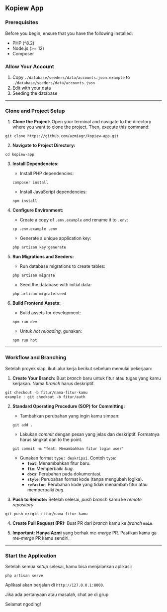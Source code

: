 ## Kopiew App

### Prerequisites

Before you begin, ensure that you have the following installed:

  - PHP (^8.2)
  - Node.js (\>= 12)
  - Composer

### Allow Your Account

1.  Copy `./database/seeders/data/accounts.json.example` to `./database/seeders/data/accounts.json`
2.  Edit with your data
3.  Seeding the database

-----

### Clone and Project Setup

1.  **Clone the Project:** Open your terminal and navigate to the directory where you want to clone the project. Then, execute this command:

<!-- end list -->

```shell
git clone https://github.com/azmiagr/kopiew-app.git
```

2.  **Navigate to Project Directory:**

<!-- end list -->

```shell
cd kopiew-app
```

3.  **Install Dependencies:**

      * Install PHP dependencies:

    <!-- end list -->

    ```shell
    composer install
    ```

      * Install JavaScript dependencies:

    <!-- end list -->

    ```shell
    npm install
    ```

4.  **Configure Environment:**

      * Create a copy of `.env.example` and rename it to `.env`:

    <!-- end list -->

    ```shell
    cp .env.example .env
    ```

      * Generate a unique application key:

    <!-- end list -->

    ```shell
    php artisan key:generate
    ```

5.  **Run Migrations and Seeders:**

      * Run database migrations to create tables:

    <!-- end list -->

    ```shell
    php artisan migrate
    ```

      * Seed the database with initial data:

    <!-- end list -->

    ```shell
    php artisan migrate:seed
    ```

6.  **Build Frontend Assets:**

      * Build assets for development:

    <!-- end list -->

    ```shell
    npm run dev
    ```

      * Untuk *hot reloading*, gunakan:

    <!-- end list -->

    ```shell
    npm run hot
    ```

-----

### Workflow and Branching

Setelah proyek siap, ikuti alur kerja berikut sebelum memulai pekerjaan:

1.  **Create Your Branch:** Buat *branch* baru untuk fitur atau tugas yang kamu kerjakan. Nama *branch* harus deskriptif.

<!-- end list -->

```shell
git checkout -b fitur/nama-fitur-kamu
example : git checkout -b fitur/auth 
```

2.  **Standard Operating Procedure (SOP) for Committing:**

      * Tambahkan perubahan yang ingin kamu simpan:

    <!-- end list -->

    ```shell
    git add .
    ```

      * Lakukan *commit* dengan pesan yang jelas dan deskriptif. Formatnya harus singkat dan to the point.

    <!-- end list -->

    ```shell
    git commit -m "feat: Menambahkan fitur login user"
    ```

      * Gunakan format `type: deskripsi`. Contoh `type`:
          * **`feat`**: Menambahkan fitur baru.
          * **`fix`**: Memperbaiki *bug*.
          * **`docs`**: Perubahan pada dokumentasi.
          * **`style`**: Perubahan format kode (tanpa mengubah logika).
          * **`refactor`**: Perubahan kode yang tidak menambah fitur atau memperbaiki *bug*.

3.  **Push to Remote:** Setelah selesai, *push* *branch* kamu ke *remote repository*.

<!-- end list -->

```shell
git push origin fitur/nama-fitur-kamu
```

4.  **Create Pull Request (PR):** Buat PR dari *branch* kamu ke *branch* **`main`**.

5.  **Important:** **Hanya Azmi** yang berhak me-*merge* PR. Pastikan kamu ga me-*merge* PR kamu sendiri.

-----

### Start the Application

Setelah semua *setup* selesai, kamu bisa menjalankan aplikasi:

```shell
php artisan serve
```

Aplikasi akan berjalan di `http://127.0.0.1:8000`.

Jika ada pertanyaan atau masalah, chat ae di grup

Selamat ngoding\!
